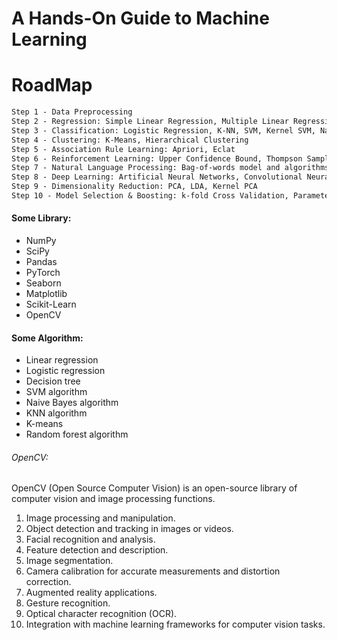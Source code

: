 # A Hands-On Guide to Machine Learning

# RoadMap
```md
Step 1 - Data Preprocessing
Step 2 - Regression: Simple Linear Regression, Multiple Linear Regression, Polynomial Regression, SVR, Decision Tree Regression, Random Forest Regression
Step 3 - Classification: Logistic Regression, K-NN, SVM, Kernel SVM, Naive Bayes, Decision Tree Classification, Random Forest Classification
Step 4 - Clustering: K-Means, Hierarchical Clustering
Step 5 - Association Rule Learning: Apriori, Eclat
Step 6 - Reinforcement Learning: Upper Confidence Bound, Thompson Sampling
Step 7 - Natural Language Processing: Bag-of-words model and algorithms for NLP
Step 8 - Deep Learning: Artificial Neural Networks, Convolutional Neural Networks
Step 9 - Dimensionality Reduction: PCA, LDA, Kernel PCA
Step 10 - Model Selection & Boosting: k-fold Cross Validation, Parameter Tuning, Grid Search, XGBoost
```

#### Some Library:
- NumPy
- SciPy
- Pandas
- PyTorch
- Seaborn
- Matplotlib
- Scikit-Learn
- OpenCV

#### Some Algorithm:
- Linear regression
- Logistic regression
- Decision tree
- SVM algorithm
- Naive Bayes algorithm
- KNN algorithm
- K-means
- Random forest algorithm

###### OpenCV:
OpenCV (Open Source Computer Vision) is an open-source library of computer vision and image processing functions. 
1. Image processing and manipulation.
2. Object detection and tracking in images or videos.
3. Facial recognition and analysis.
4. Feature detection and description.
5. Image segmentation.
6. Camera calibration for accurate measurements and distortion correction.
7. Augmented reality applications.
8. Gesture recognition.
9. Optical character recognition (OCR).
10. Integration with machine learning frameworks for computer vision tasks.
